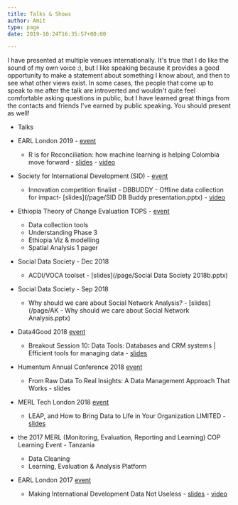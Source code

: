 ```yaml
---
title: Talks & Shows
author: Amit
type: page
date: 2019-10:24T16:35:57+00:00

---
```


I have presented at multiple venues internationally. It's true that I do like the sound of my own voice :), but I like speaking because it provides a good opportunity to make a statement about something I know about, and then to see what other views exist. In some cases, the people that come up to speak to me after the talk are introverted and wouldn't quite feel comfortable asking questions in public, but I have learned great things from the contacts and friends I've earned by public speaking. You should present as well!
  - Talks  
   - EARL London 2019 - [event](https://earlconf.com/)  
     * R is for Reconciliation: how machine learning is helping Colombia move forward - [slides](https://earlconf.com/assets/slides/Thurs%2012%20Sept/Session%201/Amit%20Kohli.pptx) - [video](https://www.youtube.com/watch?v=j2Vr26vIbnY)

   - Society for International Development (SID) - [event](https://sidw.org/2019-sid-w-innovation-competition)  
     * Innovation competition finalist - DBBUDDY - Offline data collection for impact- [slides](/page/SID DB Buddy presentation.pptx) - [video](https://youtu.be/Nb5yL3bihAA)
 
   - Ethiopia Theory of Change Evaluation TOPS - [event](https://www.acdivoca.org/theory-of-change-adaptive-learning-and-validation-conference-workshop/)  
     * Data collection tools
     * Understanding Phase 3
     * Ethiopia Viz & modelling
     * Spatial Analysis 1 pager 

   - Social Data Society - Dec 2018 
     * ACDI/VOCA toolset - [slides](/page/Social Data Society 2018b.pptx)
 
   - Social Data Society - Sep 2018 
     * Why should we care about Social Network Analysis? - [slides](/page/AK - Why should we care about Social Network Analysis.pptx)
 
   - Data4Good 2018 [event](https://www.data4goodconf.org.uk/) 
     * Breakout Session 10: Data Tools: Databases and CRM systems | Efficient tools for managing data - [slides](https://www.data4goodconf.org.uk/s/Data-Tools-presentation.PDF)
 
   - Humentum Annual Conference 2018 [event](https://www.humentum.org/sites/default/files/Full%20agenda%20single%20pages_0.pdf)
      * From Raw Data To Real Insights: A Data Management Approach That Works - slides
 
   - MERL Tech London 2018 [event](http://merltech.org/merl-tech-london-2018-agenda/)
     * LEAP, and How to Bring Data to Life in Your Organization LIMITED - [slides](https://static.sched.com/hosted_files/merltechlondon2018/29/MERL%20TECH%202018_ACDIVOCA-final.pptx)
 
   - the 2017 MERL (Monitoring, Evaluation, Reporting and Learning) COP Learning Event - Tanzania
     * Data Cleaning 
     * Learning, Evaluation & Analysis Platform
 
   - EARL London 2017 [event](https://earlconf.com/2017/london/)
     * Making International Development Data Not Useless - [slides](https://slides.com/amitkohli/earl)   - [video](https://www.youtube.com/watch?v=vxIVs7VtRFY)
